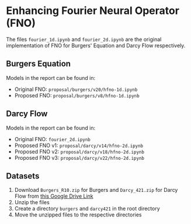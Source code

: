 # Enhancing Fourier Neural Operator (FNO)

The files `fourier_1d.ipynb` and `fourier_2d.ipynb` are the original implementation of
FNO for Burgers' Equation and Darcy Flow respectively.

## Burgers Equation

Models in the report can be found in:

- Original FNO: `proposal/burgers/v20/hfno-1d.ipynb`
- Proposed FNO: `proposal/burgers/v8/hfno-1d.ipynb`

## Darcy Flow

Models in the report can be found in:

- Original FNO: `fourier_2d.ipynb`
- Proposed FNO v1:  `proposal/darcy/v14/hfno-2d.ipynb`
- Proposed FNO v2: `proposal/darcy/v18/hfno-2d.ipynb`
- Proposed FNO v3: `proposal/darcy/v22/hfno-2d.ipynb`

## Datasets

1. Download `Burgers_R10.zip` for Burgers and `Darcy_421.zip` for Darcy Flow from [this Google Drive Link](https://drive.google.com/drive/folders/1UnbQh2WWc6knEHbLn-ZaXrKUZhp7pjt-)
2. Unzip the files
3. Create a directory `burgers` and `darcy421` in the root directory
4. Move the unzipped files to the respective directories